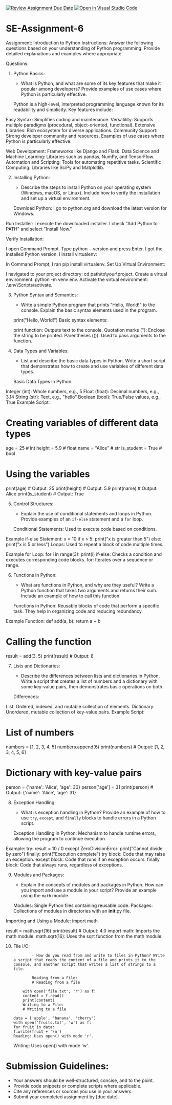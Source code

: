 [![Review Assignment Due Date](https://classroom.github.com/assets/deadline-readme-button-22041afd0340ce965d47ae6ef1cefeee28c7c493a6346c4f15d667ab976d596c.svg)](https://classroom.github.com/a/WfNmjXUk)
[![Open in Visual Studio Code](https://classroom.github.com/assets/open-in-vscode-2e0aaae1b6195c2367325f4f02e2d04e9abb55f0b24a779b69b11b9e10269abc.svg)](https://classroom.github.com/online_ide?assignment_repo_id=15323832&assignment_repo_type=AssignmentRepo)

# SE-Assignment-6

Assignment: Introduction to Python
Instructions:
Answer the following questions based on your understanding of Python programming. Provide detailed explanations and examples where appropriate.

Questions:

1. Python Basics:

   - What is Python, and what are some of its key features that make it popular among developers? Provide examples of use cases where Python is particularly effective.

   Python is a high-level, interpreted programming language known for its readability and simplicity. Key features include:

Easy Syntax: Simplifies coding and maintenance.
Versatility: Supports multiple paradigms (procedural, object-oriented, functional).
Extensive Libraries: Rich ecosystem for diverse applications.
Community Support: Strong developer community and resources.
Examples of use cases where Python is particularly effective:

Web Development: Frameworks like Django and Flask.
Data Science and Machine Learning: Libraries such as pandas, NumPy, and TensorFlow.
Automation and Scripting: Tools for automating repetitive tasks.
Scientific Computing: Libraries like SciPy and Matplotlib.

2. Installing Python:

   - Describe the steps to install Python on your operating system (Windows, macOS, or Linux). Include how to verify the installation and set up a virtual environment.

   Download Python: I go to python.org and download the latest version for Windows.

Run Installer: I execute the downloaded installer. I check "Add Python to PATH" and select "Install Now."

Verify Installation:

I open Command Prompt.
Type python --version and press Enter.
I got the installed Python version.
I install virtualenv:

In Command Prompt, I ran pip install virtualenv.
Set Up Virtual Environment:

I navigated to your project directory: cd path\to\your\project.
Create a virtual environment: python -m venv env.
Activate the virtual environment: .\env\Scripts\activate.

3. Python Syntax and Semantics:

   - Write a simple Python program that prints "Hello, World!" to the console. Explain the basic syntax elements used in the program.

   print("Hello, World!")
   Basic syntax elements:

   print function: Outputs text to the console.
   Quotation marks ("): Enclose the string to be printed.
   Parentheses (()): Used to pass arguments to the
   function.

4. Data Types and Variables:

   - List and describe the basic data types in Python. Write a short script that demonstrates how to create and use variables of different data types.

   Basic Data Types in Python:

Integer (int): Whole numbers, e.g., 5
Float (float): Decimal numbers, e.g., 3.14
String (str): Text, e.g., "hello"
Boolean (bool): True/False values, e.g., True
Example Script:

# Creating variables of different data types

age = 25 # int
height = 5.9 # float
name = "Alice" # str
is_student = True # bool

# Using the variables

print(age) # Output: 25
print(height) # Output: 5.9
print(name) # Output: Alice
print(is_student) # Output: True

5. Control Structures:

   - Explain the use of conditional statements and loops in Python. Provide examples of an `if-else` statement and a `for` loop.

   Conditional Statements: Used to execute code based on conditions.

Example if-else Statement:
x = 10
if x > 5:
print("x is greater than 5")
else:
print("x is 5 or less")
Loops: Used to repeat a block of code multiple times.

Example for Loop:
for i in range(3):
print(i)
if-else: Checks a condition and executes corresponding code blocks.
for: Iterates over a sequence or range.

6. Functions in Python:

   - What are functions in Python, and why are they useful? Write a Python function that takes two arguments and returns their sum. Include an example of how to call this function.

   Functions in Python: Reusable blocks of code that perform a specific task. They help in organizing code and reducing redundancy.

Example Function:
def add(a, b):
return a + b

# Calling the function

result = add(3, 5)
print(result) # Output: 8

7. Lists and Dictionaries:

   - Describe the differences between lists and dictionaries in Python. Write a script that creates a list of numbers and a dictionary with some key-value pairs, then demonstrates basic operations on both.

   Differences:

List: Ordered, indexed, and mutable collection of elements.
Dictionary: Unordered, mutable collection of key-value pairs.
Example Script:

# List of numbers

numbers = [1, 2, 3, 4, 5]
numbers.append(6)
print(numbers) # Output: [1, 2, 3, 4, 5, 6]

# Dictionary with key-value pairs

person = {'name': 'Alice', 'age': 30}
person['age'] = 31
print(person) # Output: {'name': 'Alice', 'age': 31}

8. Exception Handling:

   - What is exception handling in Python? Provide an example of how to use `try`, `except`, and `finally` blocks to handle errors in a Python script.

   Exception Handling in Python: Mechanism to handle runtime errors, allowing the program to continue execution.

Example:
try:
result = 10 / 0
except ZeroDivisionError:
print("Cannot divide by zero")
finally:
print("Execution complete")
try block: Code that may raise an exception.
except block: Code that runs if an exception occurs.
finally block: Code that always runs, regardless of exceptions.

9. Modules and Packages:

   - Explain the concepts of modules and packages in Python. How can you import and use a module in your script? Provide an example using the `math` module.

   Modules: Single Python files containing reusable code.
   Packages: Collections of modules in directories with an **init**.py file.

Importing and Using a Module:
import math

result = math.sqrt(16)
print(result) # Output: 4.0
import math: Imports the math module.
math.sqrt(16): Uses the sqrt function from the math module.

10. File I/O:

                - How do you read from and write to files in Python? Write a script that reads the content of a file and prints it to the console, and another script that writes a list of strings to a file.

                Reading from a File:
                # Reading from a file

            with open('file.txt', 'r') as f:
            content = f.read()
            print(content)
            Writing to a File:
            # Writing to a file

        data = ['apple', 'banana', 'cherry']
        with open('fruits.txt', 'w') as f:
        for fruit in data:
        f.write(fruit + '\n')
        Reading: Uses open() with mode 'r'.

    Writing: Uses open() with mode 'w'.

# Submission Guidelines:

- Your answers should be well-structured, concise, and to the point.
- Provide code snippets or complete scripts where applicable.
- Cite any references or sources you use in your answers.
- Submit your completed assignment by [due date].
